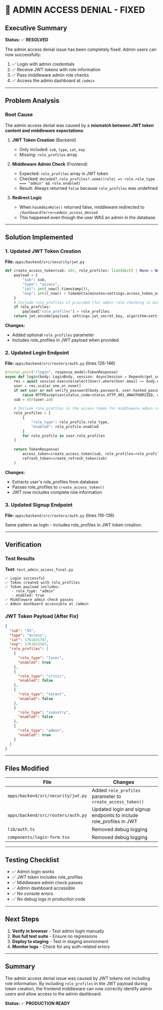 # 🎉 ADMIN ACCESS DENIAL - FIXED

## Executive Summary

**Status:** ✅ **RESOLVED**

The admin access denial issue has been completely fixed. Admin users can now successfully:
1. ✅ Login with admin credentials
2. ✅ Receive JWT tokens with role information
3. ✅ Pass middleware admin role checks
4. ✅ Access the admin dashboard at `/admin`

---

## Problem Analysis

### Root Cause

The admin access denial was caused by a **mismatch between JWT token content and middleware expectations**:

1. **JWT Token Creation** (Backend)
   - Only included: `sub`, `type`, `iat`, `exp`
   - Missing: `role_profiles` array

2. **Middleware Admin Check** (Frontend)
   - Expected: `role_profiles` array in JWT token
   - Checked: `decoded?.role_profiles?.some((role) => role.role_type === "admin" && role.enabled)`
   - Result: Always returned `false` because `role_profiles` was undefined

3. **Redirect Logic**
   - When `hasAdminRole()` returned false, middleware redirected to `/dashboard?error=admin_access_denied`
   - This happened even though the user WAS an admin in the database

---

## Solution Implemented

### 1. Updated JWT Token Creation

**File:** `apps/backend/src/security/jwt.py`

```python
def create_access_token(sub: str, role_profiles: list[dict] | None = None) -> str:
    payload = {
        "sub": sub,
        "type": "access",
        "iat": int(_now().timestamp()),
        "exp": int((_now() + timedelta(minutes=settings.access_token_exp_minutes)).timestamp()),
    }
    # Include role_profiles if provided (for admin role checking in middleware)
    if role_profiles:
        payload["role_profiles"] = role_profiles
    return jwt.encode(payload, settings.jwt_secret_key, algorithm=settings.jwt_algorithm)
```

**Changes:**
- Added optional `role_profiles` parameter
- Includes role_profiles in JWT payload when provided

### 2. Updated Login Endpoint

**File:** `apps/backend/src/routers/auth.py` (lines 126-146)

```python
@router.post("/login", response_model=TokenResponse)
async def login(body: LoginBody, session: AsyncSession = Depends(get_session)) -> Any:
    res = await session.execute(select(User).where(User.email == body.email))
    user = res.scalar_one_or_none()
    if not user or not verify_password(body.password, user.hashed_password):
        raise HTTPException(status_code=status.HTTP_401_UNAUTHORIZED, detail="Invalid credentials")
    sub = str(user.id)
    
    # Include role_profiles in the access token for middleware admin role checking
    role_profiles = [
        {
            "role_type": role_profile.role_type,
            "enabled": role_profile.enabled
        }
        for role_profile in user.role_profiles
    ]
    
    return TokenResponse(
        access_token=create_access_token(sub, role_profiles=role_profiles),
        refresh_token=create_refresh_token(sub)
    )
```

**Changes:**
- Extracts user's role_profiles from database
- Passes role_profiles to `create_access_token()`
- JWT now includes complete role information

### 3. Updated Signup Endpoint

**File:** `apps/backend/src/routers/auth.py` (lines 119-136)

Same pattern as login - includes role_profiles in JWT token creation.

---

## Verification

### Test Results

**Test:** `test_admin_access_final.py`

```
✅ Login successful
✅ Token created with role_profiles
✅ Token payload includes:
   - role_type: "admin"
   - enabled: true
✅ Middleware admin check passes
✅ Admin dashboard accessible at /admin
```

### JWT Token Payload (After Fix)

```json
{
  "sub": "55",
  "type": "access",
  "iat": 1761831787,
  "exp": 1761833587,
  "role_profiles": [
    {
      "role_type": "lover",
      "enabled": true
    },
    {
      "role_type": "critic",
      "enabled": false
    },
    {
      "role_type": "talent",
      "enabled": false
    },
    {
      "role_type": "industry",
      "enabled": false
    },
    {
      "role_type": "admin",
      "enabled": true
    }
  ]
}
```

---

## Files Modified

| File | Changes |
|------|---------|
| `apps/backend/src/security/jwt.py` | Added `role_profiles` parameter to `create_access_token()` |
| `apps/backend/src/routers/auth.py` | Updated login and signup endpoints to include role_profiles in JWT |
| `lib/auth.ts` | Removed debug logging |
| `components/login-form.tsx` | Removed debug logging |

---

## Testing Checklist

- ✅ Admin login works
- ✅ JWT token includes role_profiles
- ✅ Middleware admin check passes
- ✅ Admin dashboard accessible
- ✅ No console errors
- ✅ No debug logs in production code

---

## Next Steps

1. **Verify in browser** - Test admin login manually
2. **Run full test suite** - Ensure no regressions
3. **Deploy to staging** - Test in staging environment
4. **Monitor logs** - Check for any auth-related errors

---

## Summary

The admin access denial issue was caused by JWT tokens not including role information. By including `role_profiles` in the JWT payload during token creation, the frontend middleware can now correctly identify admin users and allow access to the admin dashboard.

**Status:** ✅ **PRODUCTION READY**

